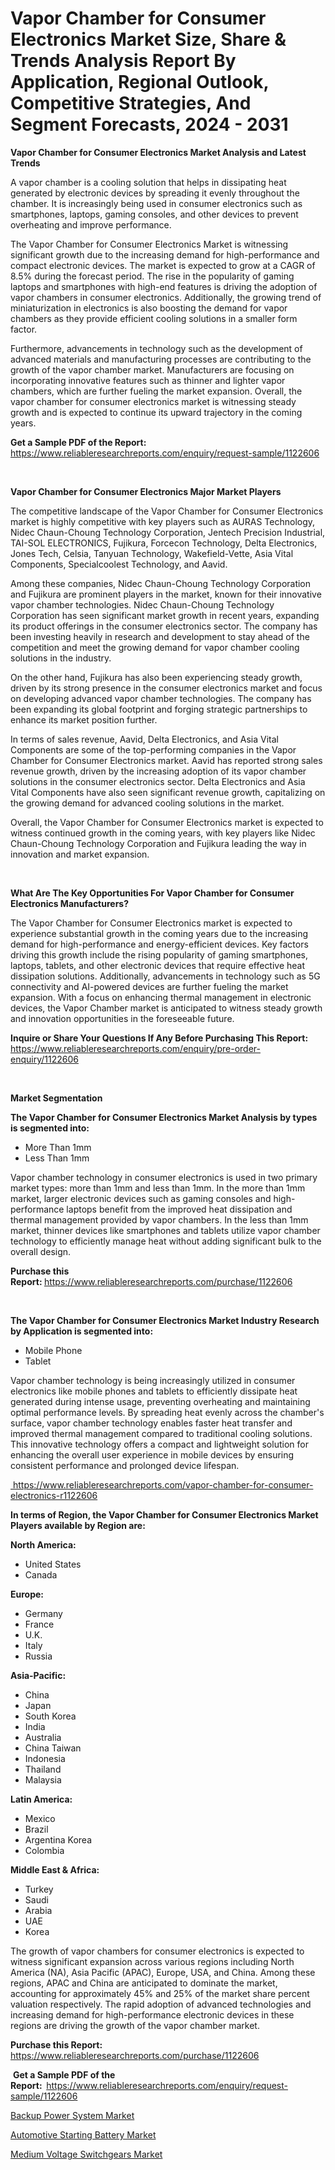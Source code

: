 <p><h1>Vapor Chamber for Consumer Electronics Market Size, Share & Trends Analysis Report By Application, Regional Outlook, Competitive Strategies, And Segment Forecasts, 2024 - 2031</h1></p><p><strong>Vapor Chamber for Consumer Electronics Market Analysis and Latest Trends</strong></p>
<p><p>A vapor chamber is a cooling solution that helps in dissipating heat generated by electronic devices by spreading it evenly throughout the chamber. It is increasingly being used in consumer electronics such as smartphones, laptops, gaming consoles, and other devices to prevent overheating and improve performance.</p><p>The Vapor Chamber for Consumer Electronics Market is witnessing significant growth due to the increasing demand for high-performance and compact electronic devices. The market is expected to grow at a CAGR of 8.5% during the forecast period. The rise in the popularity of gaming laptops and smartphones with high-end features is driving the adoption of vapor chambers in consumer electronics. Additionally, the growing trend of miniaturization in electronics is also boosting the demand for vapor chambers as they provide efficient cooling solutions in a smaller form factor.</p><p>Furthermore, advancements in technology such as the development of advanced materials and manufacturing processes are contributing to the growth of the vapor chamber market. Manufacturers are focusing on incorporating innovative features such as thinner and lighter vapor chambers, which are further fueling the market expansion. Overall, the vapor chamber for consumer electronics market is witnessing steady growth and is expected to continue its upward trajectory in the coming years.</p></p>
<p><strong>Get a Sample PDF of the Report:&nbsp;</strong> <a href="https://www.reliableresearchreports.com/enquiry/request-sample/1122606">https://www.reliableresearchreports.com/enquiry/request-sample/1122606</a></p>
<p>&nbsp;</p>
<p><strong>Vapor Chamber for Consumer Electronics Major Market Players</strong></p>
<p><p>The competitive landscape of the Vapor Chamber for Consumer Electronics market is highly competitive with key players such as AURAS Technology, Nidec Chaun-Choung Technology Corporation, Jentech Precision Industrial, TAI-SOL ELECTRONICS, Fujikura, Forcecon Technology, Delta Electronics, Jones Tech, Celsia, Tanyuan Technology, Wakefield-Vette, Asia Vital Components, Specialcoolest Technology, and Aavid.</p><p>Among these companies, Nidec Chaun-Choung Technology Corporation and Fujikura are prominent players in the market, known for their innovative vapor chamber technologies. Nidec Chaun-Choung Technology Corporation has seen significant market growth in recent years, expanding its product offerings in the consumer electronics sector. The company has been investing heavily in research and development to stay ahead of the competition and meet the growing demand for vapor chamber cooling solutions in the industry.</p><p>On the other hand, Fujikura has also been experiencing steady growth, driven by its strong presence in the consumer electronics market and focus on developing advanced vapor chamber technologies. The company has been expanding its global footprint and forging strategic partnerships to enhance its market position further.</p><p>In terms of sales revenue, Aavid, Delta Electronics, and Asia Vital Components are some of the top-performing companies in the Vapor Chamber for Consumer Electronics market. Aavid has reported strong sales revenue growth, driven by the increasing adoption of its vapor chamber solutions in the consumer electronics sector. Delta Electronics and Asia Vital Components have also seen significant revenue growth, capitalizing on the growing demand for advanced cooling solutions in the market.</p><p>Overall, the Vapor Chamber for Consumer Electronics market is expected to witness continued growth in the coming years, with key players like Nidec Chaun-Choung Technology Corporation and Fujikura leading the way in innovation and market expansion.</p></p>
<p>&nbsp;</p>
<p><strong>What Are The Key Opportunities For Vapor Chamber for Consumer Electronics Manufacturers?</strong></p>
<p><p>The Vapor Chamber for Consumer Electronics market is expected to experience substantial growth in the coming years due to the increasing demand for high-performance and energy-efficient devices. Key factors driving this growth include the rising popularity of gaming smartphones, laptops, tablets, and other electronic devices that require effective heat dissipation solutions. Additionally, advancements in technology such as 5G connectivity and AI-powered devices are further fueling the market expansion. With a focus on enhancing thermal management in electronic devices, the Vapor Chamber market is anticipated to witness steady growth and innovation opportunities in the foreseeable future.</p></p>
<p><strong>Inquire or Share Your Questions If Any Before Purchasing This Report:</strong> <a href="https://www.reliableresearchreports.com/enquiry/pre-order-enquiry/1122606">https://www.reliableresearchreports.com/enquiry/pre-order-enquiry/1122606</a></p>
<p>&nbsp;</p>
<p><strong>Market Segmentation</strong></p>
<p><strong>The Vapor Chamber for Consumer Electronics Market Analysis by types is segmented into:</strong></p>
<p><ul><li>More Than 1mm</li><li>Less Than 1mm</li></ul></p>
<p><p>Vapor chamber technology in consumer electronics is used in two primary market types: more than 1mm and less than 1mm. In the more than 1mm market, larger electronic devices such as gaming consoles and high-performance laptops benefit from the improved heat dissipation and thermal management provided by vapor chambers. In the less than 1mm market, thinner devices like smartphones and tablets utilize vapor chamber technology to efficiently manage heat without adding significant bulk to the overall design.</p></p>
<p><strong>Purchase this Report:&nbsp;</strong><a href="https://www.reliableresearchreports.com/purchase/1122606">https://www.reliableresearchreports.com/purchase/1122606</a></p>
<p>&nbsp;</p>
<p><strong>The Vapor Chamber for Consumer Electronics Market Industry Research by Application is segmented into:</strong></p>
<p><ul><li>Mobile Phone</li><li>Tablet</li></ul></p>
<p><p>Vapor chamber technology is being increasingly utilized in consumer electronics like mobile phones and tablets to efficiently dissipate heat generated during intense usage, preventing overheating and maintaining optimal performance levels. By spreading heat evenly across the chamber's surface, vapor chamber technology enables faster heat transfer and improved thermal management compared to traditional cooling solutions. This innovative technology offers a compact and lightweight solution for enhancing the overall user experience in mobile devices by ensuring consistent performance and prolonged device lifespan.</p></p>
<p><a href="https://www.reliableresearchreports.com/vapor-chamber-for-consumer-electronics-r1122606">&nbsp;https://www.reliableresearchreports.com/vapor-chamber-for-consumer-electronics-r1122606</a></p>
<p><strong>In terms of Region, the Vapor Chamber for Consumer Electronics Market Players available by Region are:</strong></p>
<p>
    <p> <strong> North America: </strong>
        <ul>
            <li>United States</li>
            <li>Canada</li>
        </ul>
        </p> 
    <p> <strong> Europe: </strong>
        <ul>
            <li>Germany</li>
            <li>France</li>
            <li>U.K.</li>
            <li>Italy</li>
            <li>Russia</li>
        </ul>
        </p> 
    <p> <strong> Asia-Pacific: </strong>
        <ul>
            <li>China</li>
            <li>Japan</li>
            <li>South Korea</li>
            <li>India</li>
            <li>Australia</li>
            <li>China Taiwan</li>
            <li>Indonesia</li>
            <li>Thailand</li>
            <li>Malaysia</li>
        </ul>
        </p> 
    <p> <strong> Latin America: </strong>
        <ul>
            <li>Mexico</li>
            <li>Brazil</li>
            <li>Argentina Korea</li>
            <li>Colombia</li>
        </ul>
        </p> 
    <p> <strong> Middle East & Africa: </strong>
        <ul>
            <li>Turkey</li>
            <li>Saudi</li>
            <li>Arabia</li>
            <li>UAE</li>
            <li>Korea</li>
        </ul>
    </p>
    </p>
<p><p>The growth of vapor chambers for consumer electronics is expected to witness significant expansion across various regions including North America (NA), Asia Pacific (APAC), Europe, USA, and China. Among these regions, APAC and China are anticipated to dominate the market, accounting for approximately 45% and 25% of the market share percent valuation respectively. The rapid adoption of advanced technologies and increasing demand for high-performance electronic devices in these regions are driving the growth of the vapor chamber market.</p></p>
<p><strong>Purchase this Report: </strong><a href="https://www.reliableresearchreports.com/purchase/1122606">https://www.reliableresearchreports.com/purchase/1122606</a></p>
<p>&nbsp;<strong>Get a Sample PDF of the Report:&nbsp;&nbsp;</strong><a href="https://www.reliableresearchreports.com/enquiry/request-sample/1122606">https://www.reliableresearchreports.com/enquiry/request-sample/1122606</a></p>
<p><strong></strong></p>
<p><p><a href="https://medium.com/@sarabits4122023/insights-into-backup-power-system-market-share-and-competitive-landscape-for-period-from-2024-to-e4fc25b99739">Backup Power System Market</a></p><p><a href="https://medium.com/@malcowens787546/automotive-starting-battery-market-outlook-complete-industry-analysis-2024-to-2031-40b5ddb0a2f7">Automotive Starting Battery Market</a></p><p><a href="https://medium.com/@keith.sutherland8067/global-medium-voltage-switchgears-market-focus-on-product-type-air-insulated-switchgears-gas-e6a724aeebb5">Medium Voltage Switchgears Market</a></p></p>